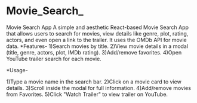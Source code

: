 # Movie_Search_
Movie Search App
A simple and aesthetic React-based Movie Search App that allows users to search for movies, view details like genre, plot, rating, actors, and even open a link to the trailer. It uses the OMDb API for movie data.
*Features-
1)Search movies by title.
2)View movie details in a modal (title, genre, actors, plot, IMDb rating).
3)Add/remove favorites.
4)Open YouTube trailer search for each movie.

*Usage-

1)Type a movie name in the search bar.
2)Click on a movie card to view details.
3)Scroll inside the modal for full information.
4)Add/remove movies from Favorites.
5)Click "Watch Trailer" to view trailer on YouTube.

